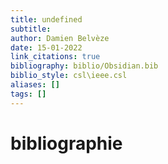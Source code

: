 ```yaml
---
title: undefined
subtitle:
author: Damien Belvèze
date: 15-01-2022
link_citations: true
bibliography: biblio/Obsidian.bib
biblio_style: csl\ieee.csl
aliases: []
tags: []
---
```








# bibliographie

